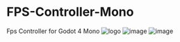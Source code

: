 # FPS-Controller-Mono
Fps Controller for Godot 4 Mono
![logo](https://user-images.githubusercontent.com/64804972/202565137-c6351062-6c96-440c-965e-dc6953588dd7.png)
![image](https://user-images.githubusercontent.com/64804972/202480880-5caaa9b3-e56b-4768-9b51-153611bc6400.png)
![image](https://user-images.githubusercontent.com/64804972/202482718-d49902e5-9762-4c56-a708-6c9baecc43bc.png)
